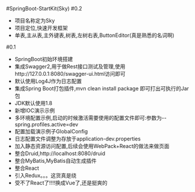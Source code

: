 #SpringBoot-StartKit(Sky)
#0.2

* 项目名称定为Sky
* 项目定位,快速开发框架
* 单表,主从表,主外键表,树表,左树右表,ButtonEditor(真是熟悉的名词啊)


#0.1

* SpringBoot初始环境搭建
* 集成Swagger2,用于做Rest接口测试及管理,使用http://127.0.0.1:8080/swagger-ui.html访问即可
* 默认使用Log4J作为日志配置
* 集成Spring Boot打包插件,mvn clean install package 即可打出可执行的Jar包
* JDK默认使用1.8
* 新增IOC演示示例
* 多环境配置示例,启动的时候激活需要使用的配置文件即可:参数为--spring.profiles.active=dev
* 配置加载演示例子GlobalConfig
* 日志配置文件调整为存放于application-dev.properties
* 加入静态资源访问配置,后续会使用WebPack+React的做法来做页面
* 整合Druid,http://localhost:8080/druid
* 整合MyBatis,MyBatis自动生成插件
* 整合React
* 引入Redux。。。这货真是绕
* 受不了React了!!!!换成Vue了,还是挺爽的
